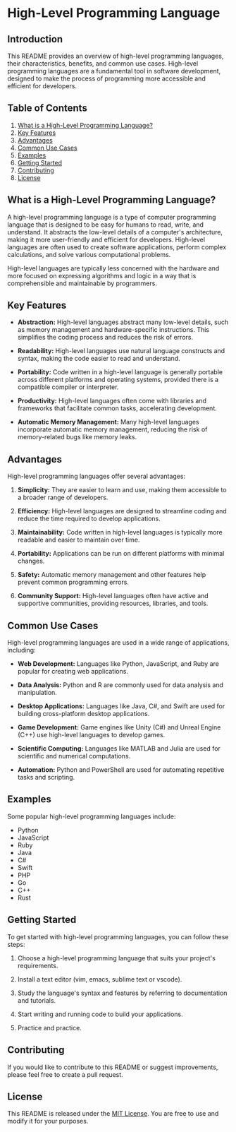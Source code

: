 # High-Level Programming Language

## Introduction

This README provides an overview of high-level programming languages, their characteristics, benefits, and common use cases. High-level programming languages are a fundamental tool in software development, designed to make the process of programming more accessible and efficient for developers.

## Table of Contents

1. [What is a High-Level Programming Language?](#what-is-a-high-level-programming-language)
2. [Key Features](#key-features)
3. [Advantages](#advantages)
4. [Common Use Cases](#common-use-cases)
5. [Examples](#examples)
6. [Getting Started](#getting-started)
7. [Contributing](#contributing)
8. [License](#license)

## What is a High-Level Programming Language?

A high-level programming language is a type of computer programming language that is designed to be easy for humans to read, write, and understand. It abstracts the low-level details of a computer's architecture, making it more user-friendly and efficient for developers. High-level languages are often used to create software applications, perform complex calculations, and solve various computational problems.

High-level languages are typically less concerned with the hardware and more focused on expressing algorithms and logic in a way that is comprehensible and maintainable by programmers.

## Key Features

- **Abstraction:** High-level languages abstract many low-level details, such as memory management and hardware-specific instructions. This simplifies the coding process and reduces the risk of errors.

- **Readability:** High-level languages use natural language constructs and syntax, making the code easier to read and understand.

- **Portability:** Code written in a high-level language is generally portable across different platforms and operating systems, provided there is a compatible compiler or interpreter.

- **Productivity:** High-level languages often come with libraries and frameworks that facilitate common tasks, accelerating development.

- **Automatic Memory Management:** Many high-level languages incorporate automatic memory management, reducing the risk of memory-related bugs like memory leaks.

## Advantages

High-level programming languages offer several advantages:

1. **Simplicity:** They are easier to learn and use, making them accessible to a broader range of developers.

2. **Efficiency:** High-level languages are designed to streamline coding and reduce the time required to develop applications.

3. **Maintainability:** Code written in high-level languages is typically more readable and easier to maintain over time.

4. **Portability:** Applications can be run on different platforms with minimal changes.

5. **Safety:** Automatic memory management and other features help prevent common programming errors.

6. **Community Support:** High-level languages often have active and supportive communities, providing resources, libraries, and tools.

## Common Use Cases

High-level programming languages are used in a wide range of applications, including:

- **Web Development:** Languages like Python, JavaScript, and Ruby are popular for creating web applications.

- **Data Analysis:** Python and R are commonly used for data analysis and manipulation.

- **Desktop Applications:** Languages like Java, C#, and Swift are used for building cross-platform desktop applications.

- **Game Development:** Game engines like Unity (C#) and Unreal Engine (C++) use high-level languages to develop games.

- **Scientific Computing:** Languages like MATLAB and Julia are used for scientific and numerical computations.

- **Automation:** Python and PowerShell are used for automating repetitive tasks and scripting.

## Examples

Some popular high-level programming languages include:

- Python
- JavaScript
- Ruby
- Java
- C#
- Swift
- PHP
- Go
- C++
- Rust

## Getting Started

To get started with high-level programming languages, you can follow these steps:

1. Choose a high-level programming language that suits your project's requirements.

2. Install a text editor (vim, emacs, sublime text or vscode).

3. Study the language's syntax and features by referring to documentation and tutorials.

4. Start writing and running code to build your applications.

5. Practice and practice.

## Contributing

If you would like to contribute to this README or suggest improvements, please feel free to create a pull request.

## License

This README is released under the [MIT License](LICENSE). You are free to use and modify it for your purposes.
